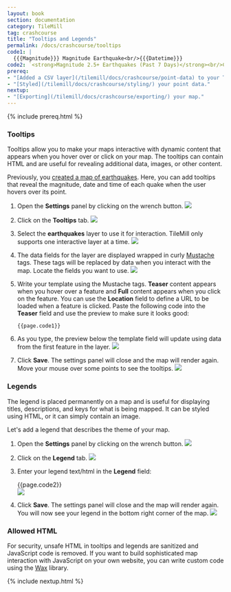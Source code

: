 ```yaml
---
layout: book
section: documentation
category: TileMill
tag: crashcourse
title: "Tooltips and Legends"
permalink: /docs/crashcourse/tooltips
code1: |
  {{{Magnitude}}} Magnitude Earthquake<br/>{{{Datetime}}}
code2: `<strong>Magnitude 2.5+ Earthquakes (Past 7 Days)</strong><br/>Circle size indicates magnitude of earthquake.`
prereq:
- "[Added a CSV layer](/tilemill/docs/crashcourse/point-data) to your TileMill project."
- "[Styled](/tilemill/docs/crashcourse/styling/) your point data."
nextup:
- "[Exporting](/tilemill/docs/crashcourse/exporting/) your map."
---
```


{% include prereq.html %}

### Tooltips

Tooltips allow you to make your maps interactive with dynamic content that appears when you hover over or click on your map. The tooltips can contain HTML and are useful for revealing additional data, images, or other content.

Previously, you [created a map of earthquakes](/tilemill/docs/crashcourse/point-data). Here, you can add tooltips that reveal the magnitude, date and time of each quake when the user hovers over its point.

1. Open the **Settings** panel by clicking on the wrench button.
  ![](/tilemill/assets/pages/project-settings-1.png)
2. Click on the **Tooltips** tab.
  ![](/tilemill/assets/pages/tooltips-1.png)
3. Select the **earthquakes** layer to use it for interaction. TileMill only supports one interactive layer at a time.
  ![](/tilemill/assets/pages/tooltips-2.png)
4. The data fields for the layer are displayed wrapped in curly [Mustache](http://mustache.github.com/) tags. These tags will be replaced by data when you interact with the map. Locate the fields you want to use.
  ![](/tilemill/assets/pages/tooltips-3.png)
5. Write your template using the Mustache tags. **Teaser** content appears when you hover over a feature and **Full** content appears when you click on the feature. You can use the **Location** field to define a URL to be loaded when a feature is clicked. Paste the following code into the **Teaser** field and use the preview to make sure it looks good:

       {{page.code1}}
6. As you type, the preview below the template field will update using data from the first feature in the layer.
  ![](/tilemill/assets/pages/tooltips-4.png)
6. Click **Save**. The settings panel will close and the map will render again. Move your mouse over some points to see the tooltips.
  ![](/tilemill/assets/pages/tooltips-5.png)

### Legends

The legend is placed permanently on a map and is useful for displaying titles, descriptions, and keys for what is being mapped. It can be styled using HTML, or it can simply contain an image.

Let's add a legend that describes the theme of your map.

1. Open the **Settings** panel by clicking on the wrench button.
  ![](/tilemill/assets/pages/project-settings-1.png)
2. Click on the **Legend** tab.
  ![](/tilemill/assets/pages/legend-1.png)
3. Enter your legend text/html in the **Legend** field:

      {{page.code2}}<br>
  ![](/tilemill/assets/pages/legend-2.png)
4. Click **Save**. The settings panel will close and the map will render again. You will now see your legend in the bottom right corner of the map.
  ![](/tilemill/assets/pages/legend-3.png)

### Allowed HTML

For security, unsafe HTML in tooltips and legends are sanitized and JavaScript code is removed. If you want to build sophisticated map interaction with JavaScript on your own website, you can write custom code using the [Wax](http://mapbox.com/wax/) library.

{% include nextup.html %}
